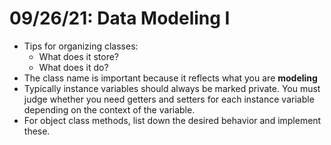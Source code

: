 # 09/26/21: Data Modeling I

- Tips for organizing classes:
  - What does it store?
  - What does it do?
- The class name is important because it reflects what you are **modeling**
- Typically instance variables should always be marked private. You must judge whether you need getters and setters for each instance variable depending on the context of the variable. 
- For object class methods, list down the desired behavior and implement these. 
